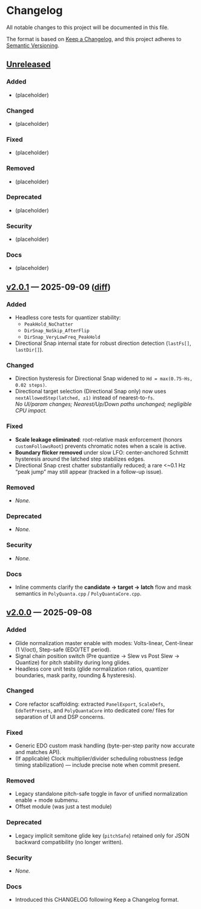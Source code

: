 # Changelog

All notable changes to this project will be documented in this file.

The format is based on [Keep a Changelog](https://keepachangelog.com/en/1.1.0/), and this project adheres to [Semantic Versioning](https://semver.org/spec/v2.0.0.html).

## [Unreleased]
### Added
- (placeholder)

### Changed
- (placeholder)

### Fixed
- (placeholder)

### Removed
- (placeholder)

### Deprecated
- (placeholder)

### Security
- (placeholder)

### Docs
- (placeholder)


## [v2.0.1] — 2025-09-09 ([diff][v2.0.1-diff])
### Added
- Headless core tests for quantizer stability:
  - `PeakHold_NoChatter`
  - `DirSnap_NoSkip_AfterFlip`
  - `DirSnap_VeryLowFreq_PeakHold`
- Directional Snap internal state for robust direction detection (`lastFs[]`, `lastDir[]`).

### Changed
- Direction hysteresis for Directional Snap widened to `Hd = max(0.75·Hs, 0.02 steps)`.
- Directional target selection (Directional Snap only) now uses `nextAllowedStep(latched, ±1)` instead of nearest-to-`fs`.  
  *No UI/param changes; Nearest/Up/Down paths unchanged; negligible CPU impact.*

### Fixed
- **Scale leakage eliminated**: root-relative mask enforcement (honors `customFollowsRoot`) prevents chromatic notes when a scale is active.
- **Boundary flicker removed** under slow LFO: center-anchored Schmitt hysteresis around the latched step stabilizes edges.
- Directional Snap crest chatter substantially reduced; a rare <~0.1 Hz “peak jump” may still appear (tracked in a follow-up issue).

### Removed
- _None._

### Deprecated
- _None._

### Security
- _None._

### Docs
- Inline comments clarify the **candidate → target → latch** flow and mask semantics in `PolyQuanta.cpp` / `PolyQuantaCore.cpp`.


## [v2.0.0] — 2025-09-08
### Added
- Glide normalization master enable with modes: Volts-linear, Cent-linear (1 V/oct), Step-safe (EDO/TET period).
- Signal chain position switch (Pre quantize → Slew vs Post Slew → Quantize) for pitch stability during long glides.
- Headless core unit tests (glide normalization ratios, quantizer boundaries, mask parity, rounding & hysteresis).

### Changed
- Core refactor scaffolding: extracted `PanelExport`, `ScaleDefs`, `EdoTetPresets`, and `PolyQuantaCore` into dedicated core/ files for separation of UI and DSP concerns.

### Fixed
- Generic EDO custom mask handling (byte-per-step parity now accurate and matches API).
- (If applicable) Clock multiplier/divider scheduling robustness (edge timing stabilization) — include precise note when commit present.

### Removed
- Legacy standalone pitch-safe toggle in favor of unified normalization enable + mode submenu.
- Offset module (was just a test module)

### Deprecated
- Legacy implicit semitone glide key (`pitchSafe`) retained only for JSON backward compatibility (no longer written).

### Security
- _None._

### Docs
- Introduced this CHANGELOG following Keep a Changelog format. 

[Unreleased]: https://github.com/HugginsIndustries/FUNmodules/compare/v2.0.1...HEAD
[v2.0.1]:     https://github.com/HugginsIndustries/FUNmodules/releases/tag/v2.0.1
[v2.0.1-diff]:https://github.com/HugginsIndustries/FUNmodules/compare/v2.0.0...v2.0.1
[v2.0.0]:     https://github.com/HugginsIndustries/FUNmodules/releases/tag/v2.0.0